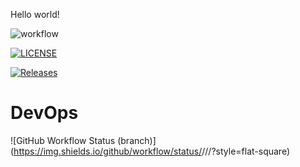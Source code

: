 Hello world!

![workflow](https://github.com/LukeBibby23/devops/actions/workflows/main.yml/badge.svg)

[![LICENSE](https://img.shields.io/github/license/LukeBibby23/devops.svg?style=flat-square)](https://github.com/LukeBibby23/devops/blob/master/LICENSE)

[![Releases](https://img.shields.io/github/release/LukeBibby23/devops/all.svg?style=flat-square)](https://github.com/LukeBibby23/devops/releases)

# DevOps
![GitHub Workflow Status (branch)](https://img.shields.io/github/workflow/status/<username>/<repository>/<action name taken from main.yml>/<branch>?style=flat-square)
